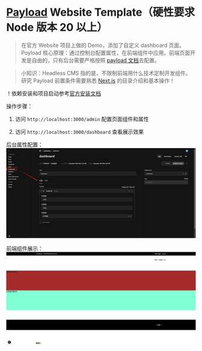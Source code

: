 # [Payload](https://payloadcms.com/) Website Template（硬性要求 Node 版本 20 以上）

> 在官方 Website 项目上做的 Demo，添加了自定义 dashboard 页面。Poyload 核心原理：通过控制台配置属性，在前端组件中应用。前端页面开发是自由的，只有后台需要严格按照 [payload 文档](https://payloadcms.com/docs/configuration/overview)去配置。

> 小知识：Headless CMS 指的是，不限制前端用什么技术定制开发组件。研究 Payload 前置条件需要熟悉 [Next.js](https://nextjs.org/docs/app/getting-started) 的目录介绍和基本操作！

！依赖安装和项目启动参考[官方安装文档](https://payloadcms.com/docs/getting-started/installation)

操作步骤：

1. 访问 `http://localhost:3000/admin` 配置页面组件和属性

2. 访问 `http://localhost:3000/dashboard` 查看展示效果

后台属性配置：
![例子](./admin-example.png)


前端组件展示：
![例子](./front-example.png)

